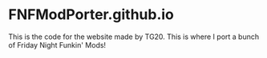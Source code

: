 # FNFModPorter.github.io
This is the code for the website made by TG20. This is where I port a bunch of Friday Night Funkin' Mods!
